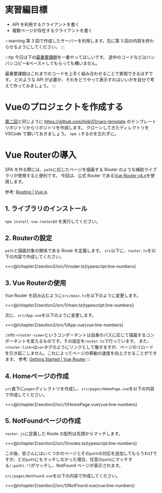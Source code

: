 # 実習編目標
- API を利用するクライアントを書く
- 複数ページが存在するクライアントを書く

:::warning
第 3 回で作成したサーバーを利用します。先に第 3 回の内容を終わらせるようにしてください。
:::

:::tip
今日は下の[最重要課題](#最重要課題)を一番やってほしいです。
途中のコードなどはバシバシコピー&ペーストしてもらっても構いません。

最重要課題はこれまでのコードを上手く組み合わせることで実現できるはずです。
どのような API が必要か、それをどうやって表示すればいいかを自分で考えて作ってみましょう。
:::

# Vueのプロジェクトを作成する

[第二回](https://md.trap.jp/grYPeJzbSxWDfz5qHZfXYQ#%E3%83%AA%E3%83%9D%E3%82%B8%E3%83%88%E3%83%AA%E3%81%AE%E4%BD%9C%E6%88%90)と同じように https://github.com/hijiki51/naro-template のテンプレートリポジトリからリポジトリを作成します。
クローンしてきたディレクトリを VSCode で開いておきましょう。
`npm i`するのを忘れずに。

# Vue Routerの導入

SPA を作る際には、`path`に応じたページを描画する Router のような補助ライブラリが使用すると便利です。
今回は、公式 Router である[Vue Router v4.x](https://next.router.vuejs.org/)を使用します。

参考: [Routing | Vue.js](https://v3.vuejs.org/guide/routing.html)

## 1. ライブラリのインストール

`npm install vue-router@4` を実行してください。

## 2. Routerの設定

`path`と描画対象の関係である Route を定義します。
`src`以下に、`router.ts`を以下の内容で作成してください。

<<<@/chapter2/section2/src/1/router.ts{typescript:line-numbers}

## 3. Vue Routerの使用

Vue Router を読み込むように`src/main.ts`を以下のように変更します。

<<<@/chapter2/section2/src/1/main.ts{typescript:line-numbers}

次に、`src/App.vue`を以下のように変更します。

<<<@/chapter2/section2/src/1/App.vue{vue:line-numbers}

::info
`<router-view>`というコンポーネントは自身のパスに応じて描画するコンポーネントを変えるものです。その設定を`router.ts`で行っています。
また、`<router-link>`は`<a>`タグのようにリンクとして働きますが、ページのリロードを引き起こしません。これによってページの移動の速度を向上させることができます。
参考: [Getting Started | Vue Router](https://router.vuejs.org/guide/)
:::
## 4. Homeページの作成

`src`直下に`pages`ディレクトリを作成し、`src/pages/HomePage.vue`を以下の内容で作成してください。

<<<@/chapter2/section2/src/1/HomePage.vue{vue:line-numbers}

## 5. NotFoundページの作成

`router.js`に定義した Route の配列は先頭からマッチします。

<<<@/chapter2/section2/src/1/routes.ts{typescript:line-numbers}

この後、皆さんにはいくつかのページとその`path`の対応を追加してもらうわけですが、どの`path`にもマッチしなかった場合、任意の`path`にマッチする`/:path(.*)`がマッチし、NotFound ページが表示されます。

`src/pages/NotFound.vue`を以下の内容で作成してください。

<<<@/chapter2/section2/src/1/NotFound.vue{vue:line-numbers}
